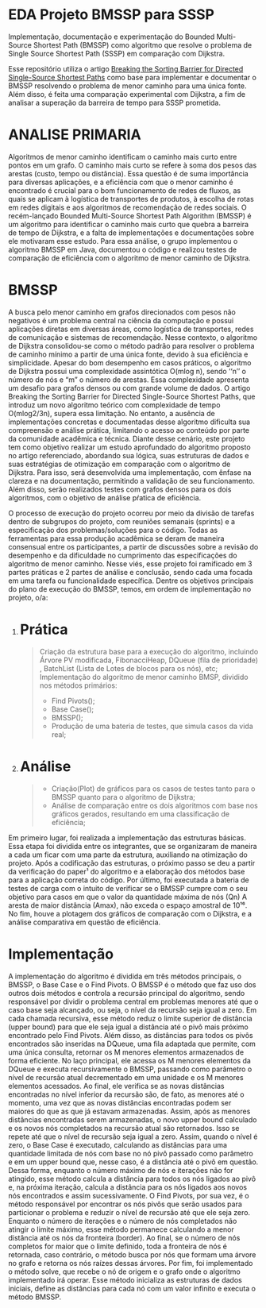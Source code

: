 # EDA Projeto BMSSP para SSSP
Implementação, documentação e experimentação do Bounded Multi-Source Shortest Path (BMSSP) como algoritmo que resolve o problema de Single Source Shortest Path (SSSP) em comparação com Dijkstra.

Esse repositório utiliza o artigo [Breaking the Sorting Barrier for Directed Single-Source Shortest Paths](https://arxiv.org/abs/2504.17033) como base para implementar e documentar o BMSSP resolvendo o problema de menor caminho para uma única fonte. Além disso, é feita uma comparação experimental com Dijkstra, a fim de analisar a superação da barreira de tempo para SSSP prometida.

# ANALISE PRIMARIA
  Algoritmos de menor caminho identificam o caminho mais curto entre pontos em um grafo. O caminho mais curto se refere à soma dos pesos das arestas (custo, tempo ou distância). Essa questão é de suma importância para diversas aplicações, e a eficiência com que o menor caminho é encontrado é crucial para o bom funcionamento de redes de fluxos,  as quais se aplicam à logística de transportes de produtos, à escolha de rotas em redes digitais e aos algoritmos de recomendação de redes sociais. O recém-lançado Bounded Multi-Source Shortest Path Algorithm (BMSSP) é um algoritmo para identificar o caminho mais curto que quebra a barreira de tempo de Dijkstra, e a falta de implementações e documentações sobre ele motivaram esse estudo. Para essa análise, o grupo implementou o algoritmo BMSSP em Java, documentou o código e realizou testes de comparação de eficiência com o algoritmo de menor caminho de Dijkstra. 

# BMSSP
  A busca pelo menor caminho em grafos direcionados com pesos não negativos é um problema central na ciência da computação e possui aplicações diretas em diversas áreas, como logística de transportes, redes de comunicação e sistemas de recomendação. Nesse contexto, o algoritmo de Dijkstra consolidou-se como o método padrão para resolver o problema de caminho mínimo a partir de uma única fonte, devido à sua eficiência e simplicidade. 
  Apesar do bom desempenho em casos práticos, o algoritmo de Dijkstra possui uma complexidade assintótica O(mlog n), sendo ‘‘n’’ o número de nós e “m” o número de arestas. Essa complexidade apresenta um desafio para grafos densos ou com grande volume de dados. O artigo Breaking the Sorting Barrier for Directed Single-Source Shortest Paths, que introduz um novo algoritmo teórico com complexidade de tempo O(mlog2/3n), supera essa limitação. No entanto, a ausência de implementações concretas e documentadas desse algoritmo dificulta sua compreensão e análise prática, limitando o acesso ao conteúdo por parte da comunidade acadêmica e técnica.
  Diante desse cenário, este projeto tem como objetivo realizar um estudo aprofundado do algoritmo proposto no artigo referenciado, abordando sua lógica, suas estruturas de dados e suas estratégias de otimização em comparação com o algoritmo de Dijkstra. Para isso, será desenvolvida uma implementação, com ênfase na clareza e na documentação, permitindo a validação de seu funcionamento. Além disso, serão realizados testes com grafos densos para os dois algoritmos, com o objetivo de análise pŕatica de eficiência.

  O processo de execução do projeto ocorreu por meio da divisão de tarefas dentro de subgrupos do projeto, com reuniões semanais (sprints) e a especificação dos problemas/soluções para o código. Todas as ferramentas para essa produção acadêmica se deram de maneira consensual entre os participantes, a partir de discussões sobre a revisão do desempenho e da dificuldade no cumprimento das especificações do algoritmo de menor caminho.
  Nesse viés, esse projeto foi ramificado em 3 partes práticas e 2 partes de análise e conclusão, sendo cada uma focada em uma tarefa ou funcionalidade específica. Dentre os  objetivos principais do plano de execução do BMSSP, temos, em ordem de implementação no projeto, o/a: 
  1. # Prática
     >Criação da estrutura base para a execução do algoritmo, incluindo Árvore PV modificada, FibonacciHeap, DQueue (fila de prioridade) , BatchList (Lista de Lotes de blocos para os nós), etc;
     >Implementação do algoritmo de menor caminho BMSP, dividido nos métodos primários:	
        >- Find Pivots();
        >- Base Case();
        >- BMSSP();
        >- Produção de uma bateria de testes, que simula casos da vida real;
  2. # Análise
        >- Criação(Plot) de gráficos para os casos de testes tanto para o BMSSP quanto para o algoritmo de Dijkstra;
        >- Análise de comparação entre os dois algoritmos com base nos gráficos gerados, resultando em uma classificação de eficiência;

  Em primeiro lugar, foi realizada a implementação das estruturas básicas. Essa etapa foi dividida entre os integrantes, que se organizaram de maneira a cada um ficar com uma parte da estrutura, auxiliando na otimização do projeto. 
  Após a codificação das estruturas, o próximo passo se deu a partir da verificação do paper¹ do algoritmo e a elaboração dos métodos base para a aplicação correta do código.
  Por último, foi executada a bateria de testes de carga com o intuito de verificar se o BMSSP cumpre com o seu objetivo para casos em que o valor da quantidade máxima de nós (Qn)  A aresta de maior distância (Amax), não exceda o espaço amostral de 10¹⁶. 
  No fim, houve a plotagem dos gráficos de comparação  com o Dijkstra,  e a análise comparativa em questão de eficiência.

# Implementação

A implementação do algoritmo é dividida em três métodos principais, o BMSSP, o Base Case e o Find Pivots. O BMSSP é o método que faz uso dos outros dois métodos e controla a recursão principal do algoritmo, sendo responsável por dividir o problema central em problemas menores até que o caso base seja alcançado, ou seja, o nível da recursão seja igual a zero. Em cada chamada recursiva, esse método reduz o limite superior de distância (upper bound) para que ele seja igual a distância até o pivô mais próximo encontrado pelo Find Pivots. Além disso, as distâncias para todos os pivôs encontrados são inseridas na DQueue, uma fila adaptada que permite, com uma única consulta, retornar os M menores elementos armazenados de forma eficiente. No laço principal, ele acessa os M menores elementos da DQueue e executa recursivamente o BMSSP, passando como parâmetro o nível de recursão atual decrementado em uma unidade e os M menores elementos acessados. Ao final, ele verifica se as novas distâncias encontradas no nível inferior da recursão são, de fato, as menores até o momento, uma vez que as novas distâncias encontradas podem ser maiores do que as que já estavam armazenadas. Assim, após as menores distâncias encontradas serem armazenadas, o novo upper bound calculado e os novos nós completados na recursão atual são retornados. Isso se repete até que o nível de recursão seja igual a zero. Assim, quando o nível é zero, o Base Case é executado, calculando as distâncias para uma quantidade limitada de nós com base no nó pivô passado como parâmetro e em um upper bound que, nesse caso, é a distância até o pivô em questão. Dessa forma, enquanto o número máximo de nós e iterações não for atingido, esse método calcula a distância para todos os nós ligados ao pivô e, na próxima iteração, calcula a distância para os nós ligados aos novos nós encontrados e assim sucessivamente. O Find Pivots, por sua vez, é o método responsável por encontrar os nós pivôs que serão usados para particionar o problema e reduzir o nível de recursão até que ele seja zero. Enquanto o número de iterações e o número de nós completados não atingir o limite máximo, esse método permanece calculando a menor distância até os nós da fronteira (border). Ao final, se o número de nós completos for maior que o limite definido, toda a fronteira de nós é retornada, caso contrário, o método busca por nós que formam uma árvore no grafo e retorna os nós raízes dessas árvores. Por fim, foi implementado o método solve, que recebe o nó de origem e o grafo onde o algoritmo implementado irá operar. Esse método inicializa as estruturas de dados iniciais, define as distâncias para cada nó com um valor infinito e executa o método BMSSP. 


